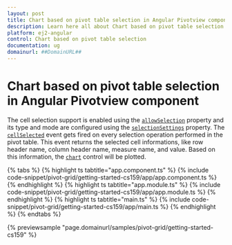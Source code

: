 ```yaml
---
layout: post
title: Chart based on pivot table selection in Angular Pivotview component | Syncfusion
description: Learn here all about Chart based on pivot table selection in Syncfusion Angular Pivotview component of Syncfusion Essential JS 2 and more.
platform: ej2-angular
control: Chart based on pivot table selection 
documentation: ug
domainurl: ##DomainURL##
---
```


# Chart based on pivot table selection in Angular Pivotview component

The cell selection support is enabled using the [`allowSelection`](https://ej2.syncfusion.com/angular/documentation/api/pivotview/gridSettings/#allowselection) property and its type and mode are configured using the [`selectionSettings`](https://ej2.syncfusion.com/angular/documentation/api/pivotview/pivotSelectionSettings/) property. The [`cellSelected`](https://ej2.syncfusion.com/angular/documentation/api/pivotview/#cellselected) event gets fired on every selection operation performed in the pivot table. This event returns the selected cell informations, like row header name, column header name, measure name, and value. Based on this information, the [`chart`](https://ej2.syncfusion.com/angular/documentation/chart/getting-started/) control will be plotted.

{% tabs %}
{% highlight ts tabtitle="app.component.ts" %}
{% include code-snippet/pivot-grid/getting-started-cs159/app/app.component.ts %}
{% endhighlight %}
{% highlight ts tabtitle="app.module.ts" %}
{% include code-snippet/pivot-grid/getting-started-cs159/app/app.module.ts %}
{% endhighlight %}
{% highlight ts tabtitle="main.ts" %}
{% include code-snippet/pivot-grid/getting-started-cs159/app/main.ts %}
{% endhighlight %}
{% endtabs %}
  
{% previewsample "page.domainurl/samples/pivot-grid/getting-started-cs159" %}
